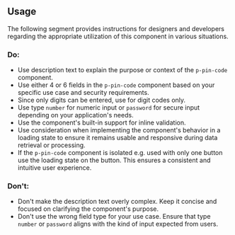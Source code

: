<ComponentHeading name="Pin Code"></ComponentHeading>

<TableOfContents></TableOfContents>

## Usage

The following segment provides instructions for designers and developers regarding the appropriate utilization of this
component in various situations.

### Do:

- Use description text to explain the purpose or context of the `p-pin-code` component.
- Use either 4 or 6 fields in the `p-pin-code` component based on your specific use case and security requirements.
- Since only digits can be entered, use for digit codes only.
- Use type `number` for numeric input or `password` for secure input depending on your application's needs.
- Use the component's built-in support for inline validation.
- Use consideration when implementing the component's behavior in a loading state to ensure it remains usable and
  responsive during data retrieval or processing.
- If the `p-pin-code` component is isolated e.g. used with only one button use the loading state on the button. This
  ensures a consistent and intuitive user experience.

### Don't:

- Don't make the description text overly complex. Keep it concise and focused on clarifying the component's purpose.
- Don't use the wrong field type for your use case. Ensure that type `number` or `password` aligns with the kind of
  input expected from users.
